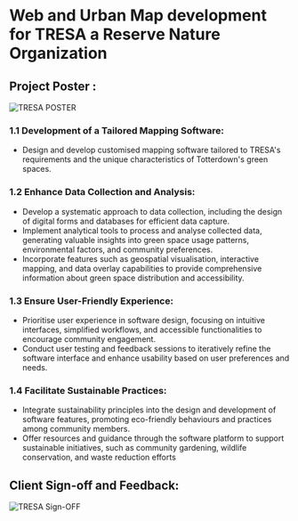 # Web and Urban Map development for TRESA a Reserve Nature Organization

## Project Poster :

![TRESA POSTER](https://github.com/user-attachments/assets/3828d305-82db-4805-b431-8e7b17ddde98)


### 1.1 Development of a Tailored Mapping Software:
- Design and develop customised mapping software tailored to TRESA's requirements and
the unique characteristics of Totterdown's green spaces.

### 1.2 Enhance Data Collection and Analysis:
- Develop a systematic approach to data collection, including the design of digital forms and
databases for efficient data capture.
- Implement analytical tools to process and analyse collected data, generating valuable
insights into green space usage patterns, environmental factors, and community
preferences.
- Incorporate features such as geospatial visualisation, interactive mapping, and data
overlay capabilities to provide comprehensive information about green space distribution
and accessibility.

### 1.3 Ensure User-Friendly Experience:
- Prioritise user experience in software design, focusing on intuitive interfaces, simplified
workflows, and accessible functionalities to encourage community engagement.
- Conduct user testing and feedback sessions to iteratively refine the software interface and
enhance usability based on user preferences and needs.

### 1.4 Facilitate Sustainable Practices:
- Integrate sustainability principles into the design and development of software features,
promoting eco-friendly behaviours and practices among community members.
- Offer resources and guidance through the software platform to support sustainable
initiatives, such as community gardening, wildlife conservation, and waste reduction
efforts

## Client Sign-off and Feedback:
![TRESA Sign-OFF](https://github.com/user-attachments/assets/a4691d84-74b4-43f9-b472-a661a6cd4712)
